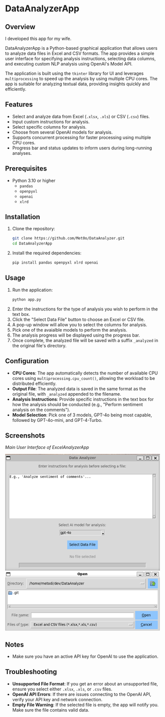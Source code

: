 # DataAnalyzerApp

## Overview

I developed this app for my wife. 

DataAnalyzerApp is a Python-based graphical application that allows users to analyze data files in Excel and CSV formats. The app provides a simple user interface for specifying analysis instructions, selecting data columns, and executing custom NLP analysis using OpenAI's Model API.

The application is built using the `tkinter` library for UI and leverages `multiprocessing` to speed up the analysis by using multiple CPU cores. The app is suitable for analyzing textual data, providing insights quickly and efficiently.

## Features
- Select and analyze data from Excel (`.xlsx`, `.xls`) or CSV (`.csv`) files.
- Input custom instructions for analysis.
- Select specific columns for analysis.
- Choose from several OpenAI models for analysis.
- Supports concurrent processing for faster processing using multiple CPU cores.
- Progress bar and status updates to inform users during long-running analyses.

## Prerequisites
- Python 3.10 or higher
  - `pandas`
  - `openpyxl`
  - `openai`
  - `xlrd`

## Installation
1. Clone the repository:
   ```sh
   git clone https://github.com/Met0o/DataAnalyzer.git
   cd DataAnalyzerApp
   ```
2. Install the required dependencies:
   ```sh
   pip install pandas openpyxl xlrd openai
   ```

## Usage
1. Run the application:
   ```sh
   python app.py
   ```
2. Enter the instructions for the type of analysis you wish to perform in the text box.
3. Click the "Select Data File" button to choose an Excel or CSV file.
4. A pop-up window will allow you to select the columns for analysis.
5. Pick one of the avaialble models to perform the analysis.
6. The analysis progress will be displayed using the progress bar.
7. Once complete, the analyzed file will be saved with a suffix `_analyzed` in the original file's directory.

## Configuration
- **CPU Cores**: The app automatically detects the number of available CPU cores using `multiprocessing.cpu_count()`, allowing the workload to be distributed efficiently.
- **Output File**: The analyzed data is saved in the same format as the original file, with `_analyzed` appended to the filename.
- **Analysis Instructions**: Provide specific instructions in the text box for how the analysis should be conducted (e.g., "Perform sentiment analysis on the comments").
- **Model Selection**: Pick one of 3 models, GPT-4o being most capable, followed by GPT-4o-mini, and GPT-4-Turbo.

## Screenshots
*Main User Interface of ExcelAnalyzerApp*

![Main UI](UI.png)

## Notes
- Make sure you have an active API key for OpenAI to use the application.

## Troubleshooting
- **Unsupported File Format**: If you get an error about an unsupported file, ensure you select either `.xlsx`, `.xls`, or `.csv` files.
- **OpenAI API Errors**: If there are issues connecting to the OpenAI API, verify your API key and network connection.
- **Empty File Warning**: If the selected file is empty, the app will notify you. Make sure the file contains valid data.
